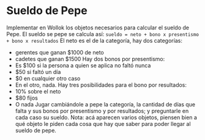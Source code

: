 # Sueldo de Pepe

Implementar en Wollok los objetos necesarios para calcular el sueldo de Pepe.
El sueldo se pepe se calcula así: 
 `sueldo = neto + bono x presentismo + bono x resultados`
El neto es el de la categoría, hay dos categorías: 
 - gerentes que ganan $1000 de neto
 - cadetes que ganan $1500
Hay dos bonos por presentismo:
 - Es $100 si la persona a quien se aplica no faltó nunca
 - $50 si faltó un día
 - $0 en cualquier otro caso
 - En el otro, nada.
Hay tres posibilidades para el bono por resultados:
 - 10% sobre el neto
 - $80 fijos
 - O nada
Jugar cambiándole a pepe la categoría, la cantidad de días que falta y sus bonos por presentismo y por resultados; y preguntarle en cada caso su sueldo.
Nota: acá aparecen varios objetos, piensen bien a qué objeto le piden cada cosa que hay que saber para poder llegar al sueldo de pepe.
